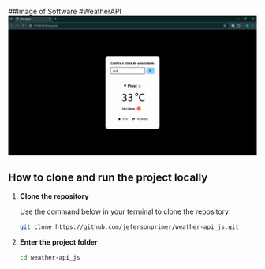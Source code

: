 ##Image of Software
#WeatherAPI
![Project Logo](./img/weather.png)

## How to clone and run the project locally
1. **Clone the repository**
   
   Use the command below in your terminal to clone the repository:
   ```bash
   git clone https://github.com/jefersonprimer/weather-api_js.git

2. **Enter the project folder**
   ```bash
   cd weather-api_js
